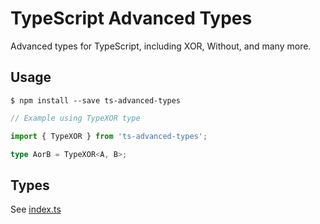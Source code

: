 # TypeScript Advanced Types

Advanced types for TypeScript, including XOR, Without, and many more.

## Usage

```
$ npm install --save ts-advanced-types
```

```typescript
// Example using TypeXOR type

import { TypeXOR } from 'ts-advanced-types';

type AorB = TypeXOR<A, B>;
```

## Types

See [index.ts](index.ts)